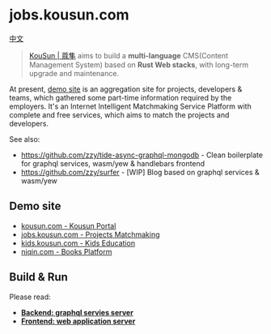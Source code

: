 # jobs.kousun.com

[中文](./README-ZH.md)

> [KouSun | 蔻隼](https://kousun.com) aims to build a **multi-language** CMS(Content Management System) based on **Rust Web stacks**, with long-term upgrade and maintenance.

At present, [demo site](https://jobs.kousun.com) is an aggregation site for projects, developers & teams, which gathered some part-time information required by the employers. It's an Internet Intelligent Matchmaking Service Platform with complete and free services, which aims to match the projects and developers.

See also:
- https://github.com/zzy/tide-async-graphql-mongodb - Clean boilerplate for graphql services, wasm/yew & handlebars frontend
- https://github.com/zzy/surfer - [WIP] Blog based on graphql services & wasm/yew

## Demo site

- [kousun.com - Kousun Portal](https://kousun.com)
- [jobs.kousun.com - Projects Matchmaking](https://jobs.kousun.com)
- [kids.kousun.com - Kids Education](https://kids.kousun.com)
- [niqin.com - Books Platform](https://niqin.com)

## Build & Run

Please read:
- [**Backend: graphql servies server**](./backend/README.md)
- [**Frontend: web application server**](./frontend/README.md)
